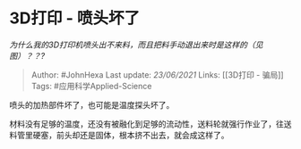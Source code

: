 # 3D打印 - 喷头坏了
*为什么我的3D打印机喷头出不来料，而且把料手动退出来时是这样的（见图）？？?*

> Author: #JohnHexa
Last update: *23/06/2021* 
Links: [[3D打印 - 骗局]]
Tags: #应用科学Applied-Science 

 
喷头的加热部件坏了，也可能是温度探头坏了。

材料没有足够的温度，还没有被融化到足够的流动性，送料轮就强行作业了，往送料管里硬塞，前头却还是固体，根本挤不出去，就会成这样了。



